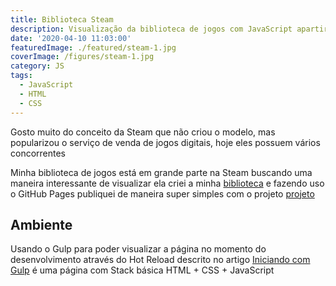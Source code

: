 ```yaml
---
title: Biblioteca Steam
description: Visualização da biblioteca de jogos com JavaScript apartir de um JSON
date: '2020-04-10 11:03:00'
featuredImage: ./featured/steam-1.jpg
coverImage: /figures/steam-1.jpg
category: JS
tags:
  - JavaScript
  - HTML
  - CSS
---
```


Gosto muito do conceito da Steam que não criou o modelo, mas popularizou o serviço de venda de jogos digitais, hoje eles possuem vários concorrentes

Minha biblioteca de jogos está em grande parte na Steam buscando uma maneira interessante de visualizar ela criei a minha [biblioteca](https://johnywalves.github.io/steamlibrary/) e fazendo uso o GitHub Pages publiquei de maneira super simples com o projeto [projeto](https://johnywalves.github.io/steamlibrary/)

## Ambiente

Usando o Gulp para poder visualizar a página no momento do desenvolvimento através do Hot Reload descrito no artigo [Iniciando com Gulp](/iniciando-gulp) é uma página com Stack básica HTML + CSS + JavaScript
